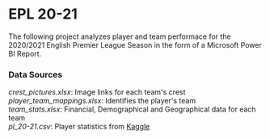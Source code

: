 # EPL 20-21
The following project analyzes player and team performace for the 2020/2021 English Premier League Season in the form of a Microsoft Power BI Report. 

### Data Sources ###
*crest_pictures.xlsx*: Image links for each team's crest<br>
*player_team_mappings.xlsx*: Identifies the player's team<br>
*team_stats.xlsx*: Financial, Demographical and Geographical data for each team<br>
*pl_20-21.csv*: Player statistics from [Kaggle](https://www.kaggle.com/krishanthbarkav/english-premier-leagueepl-player-statistics)


